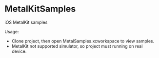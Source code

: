 # MetalKitSamples
iOS MetalKit samples

Usage:
- Clone project, then open MetalSamples.xcworkspace to view samples.
- MetalKit not supported simulator, so project must running on real device.
